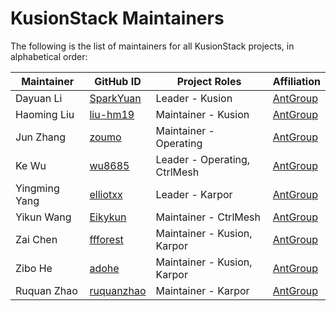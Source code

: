 # KusionStack Maintainers

The following is the list of maintainers for all KusionStack projects, in alphabetical order:

| Maintainer                | GitHub ID                                               | Project Roles                                          | Affiliation                                          |
|---------------------------|---------------------------------------------------------|--------------------------------------------------------|------------------------------------------------------|
| Dayuan Li             | [SparkYuan](https://github.com/SparkYuan)                 | Leader - Kusion                                    | [AntGroup](https://github.com/alipay)                |
| Haoming Liu                    | [liu-hm19](https://github.com/liu-hm19)                 | Maintainer - Kusion |                                 [AntGroup](https://github.com/alipay)                     |
| Jun Zhang                | [zoumo](https://github.com/zoumo)               | Maintainer - Operating                      | [AntGroup](https://github.com/alipay)             |
| Ke Wu      | [wu8685](https://github.com/wu8685)                     | Leader - Operating, CtrlMesh                               | [AntGroup](https://github.com/alipay)             |
| Yingming Yang | [elliotxx](https://github.com/elliotxx)         | Leader - Karpor                                       | [AntGroup](https://github.com/alipay)             |
| Yikun Wang      | [Eikykun](https://github.com/Eikykun)             | Maintainer - CtrlMesh                                          | [AntGroup](https://github.com/alipay)            |
| Zai Chen                | [ffforest](https://github.com/ffforest)                     | Maintainer - Kusion, Karpor                              | [AntGroup](https://github.com/alipay) |
| Zibo He              | [adohe](https://github.com/adohe)                     | Maintainer - Kusion, Karpor                                               | [AntGroup](https://github.com/alipay)             |
| Ruquan Zhao              | [ruquanzhao](https://github.com/ruquanzhao)                     | Maintainer - Karpor                                               | [AntGroup](https://github.com/alipay)             |
